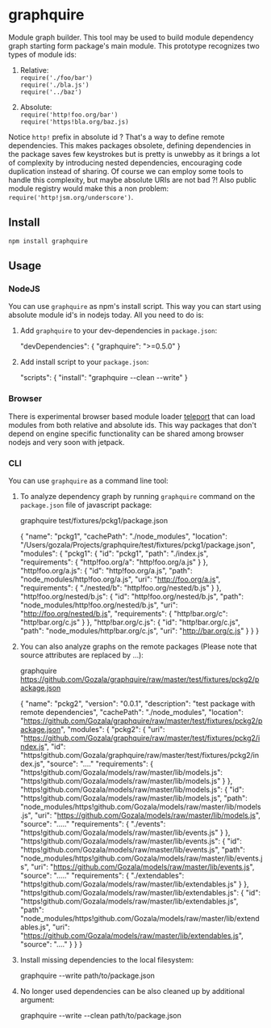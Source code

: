 # graphquire #

Module graph builder. This tool may be used to build module dependency graph
starting form package's main module. This prototype recognizes two types of
module ids:

  1. Relative:  
     `require('./foo/bar')`  
     `require('./bla.js')`  
     `require('../baz')`

  2. Absolute:  
     `require('http!foo.org/bar')`  
     `require('https!bla.org/baz.js)`

Notice `http!` prefix in absolute id ? That's a way to define remote
dependencies. This makes packages obsolete, defining dependencies in the package
saves few keystrokes but is pretty is unwebby as it brings a lot of complexity
by introducing nested dependencies, encouraging code duplication instead of
sharing. Of course we can employ some tools to handle this complexity, but
maybe absolute URIs are not bad ?! Also public module registry would make this
a non problem: `require('http!jsm.org/underscore')`.


## Install ##

    npm install graphquire

## Usage ##

### NodeJS ##

You can use `graphquire` as npm's install script. This way you can start using
absolute module id's in nodejs today. All you need to do is:

1. Add `graphquire` to your dev-dependencies in `package.json`:

    "devDependencies": {
      "graphquire": ">=0.5.0"
    }

2. Add install script to your `package.json`:

    "scripts": {
      "install": "graphquire --clean --write"
    }

### Browser ###

There is experimental browser based module loader
[teleport](https://github.com/Gozala/teleport/blob/experimental/npm-1.x.x/teleport.js)
that can load modules from both relative and absolute ids. This way packages
that don't depend on engine specific functionality can be shared among browser
nodejs and very soon with jetpack.

### CLI ###

You can use `graphquire` as a command line tool:

1. To analyze dependency graph by running `graphquire` command on the
`package.json` file of javascript package:

    graphquire test/fixtures/pckg1/package.json

    {
      "name": "pckg1",
      "cachePath": "./node_modules",
      "location": "/Users/gozala/Projects/graphquire/test/fixtures/pckg1/package.json",
      "modules": {
        "pckg1": {
          "id": "pckg1",
          "path": "./index.js",
          "requirements": {
            "http!foo.org/a": "http!foo.org/a.js"
          }
        },
        "http!foo.org/a.js": {
          "id": "http!foo.org/a.js",
          "path": "node_modules/http!foo.org/a.js",
          "uri": "http://foo.org/a.js",
          "requirements": {
            "./nested/b": "http!foo.org/nested/b.js"
          }
        },
        "http!foo.org/nested/b.js": {
          "id": "http!foo.org/nested/b.js",
          "path": "node_modules/http!foo.org/nested/b.js",
          "uri": "http://foo.org/nested/b.js",
          "requirements": {
            "http!bar.org/c": "http!bar.org/c.js"
          }
        },
        "http!bar.org/c.js": {
          "id": "http!bar.org/c.js",
          "path": "node_modules/http!bar.org/c.js",
          "uri": "http://bar.org/c.js"
        }
      }
    }

2. You can also analyze graphs on the remote packages (Please note that source
   attributes are replaced by ...):

    graphquire https://github.com/Gozala/graphquire/raw/master/test/fixtures/pckg2/package.json

    {
      "name": "pckg2",
      "version": "0.0.1",
      "description": "test package with remote dependencies",
      "cachePath": "./node_modules",
      "location": "https://github.com/Gozala/graphquire/raw/master/test/fixtures/pckg2/package.json",
      "modules": {
        "pckg2": {
          "uri": "https://github.com/Gozala/graphquire/raw/master/test/fixtures/pckg2/index.js",
          "id": "https!github.com/Gozala/graphquire/raw/master/test/fixtures/pckg2/index.js",
          "source": "...."
          "requirements": {
            "https!github.com/Gozala/models/raw/master/lib/models.js": "https!github.com/Gozala/models/raw/master/lib/models.js"
          }
        },
        "https!github.com/Gozala/models/raw/master/lib/models.js": {
          "id": "https!github.com/Gozala/models/raw/master/lib/models.js",
          "path": "node_modules/https!github.com/Gozala/models/raw/master/lib/models.js",
          "uri": "https://github.com/Gozala/models/raw/master/lib/models.js",
          "source": "....."
          "requirements": {
            "./events": "https!github.com/Gozala/models/raw/master/lib/events.js"
          }
        },
        "https!github.com/Gozala/models/raw/master/lib/events.js": {
          "id": "https!github.com/Gozala/models/raw/master/lib/events.js",
          "path": "node_modules/https!github.com/Gozala/models/raw/master/lib/events.js",
          "uri": "https://github.com/Gozala/models/raw/master/lib/events.js",
          "source": "....."
          "requirements": {
            "./extendables": "https!github.com/Gozala/models/raw/master/lib/extendables.js"
          }
        },
        "https!github.com/Gozala/models/raw/master/lib/extendables.js": {
          "id": "https!github.com/Gozala/models/raw/master/lib/extendables.js",
          "path": "node_modules/https!github.com/Gozala/models/raw/master/lib/extendables.js",
          "uri": "https://github.com/Gozala/models/raw/master/lib/extendables.js",
          "source": "...."
        }
      }
    }

3. Install missing dependencies to the local filesystem:

    graphquire --write path/to/package.json

4. No longer used dependencies can be also cleaned up by additional argument:

    graphquire --write --clean path/to/package.json
